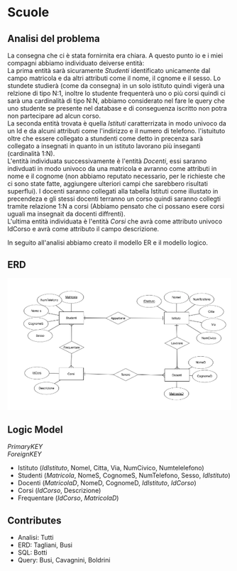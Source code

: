# Scuole

## Analisi del problema
La consegna che ci è stata fornirnita era chiara.
A questo punto io e i miei compagni abbiamo individuato deiverse entità: </br>
La prima entità sarà sicuramente _Studenti_ identificato unicamente dal campo matricola e da altri
attributi come il nome, il cgnome e il sesso. Lo stundete studierà (come da consegna) in un solo istituto
quindi vigerà una relzione di tipo N:1, inoltre lo studente frequenterà uno o più corsi quindi ci sarà una
cardinalità di tipo N:N, abbiamo considerato nel fare le query che uno studente se presente nel database e di conseguenza iscritto non potra non partecipare ad alcun corso. </br>
La seconda entità trovata è quella _Istituti_ caratterrizata in modo univoco da un Id e da alcuni attributi
come l'indirizzo e il numero di telefono. l'istuituto oltre che essere collegato a stundenti come detto in precenza sarà collegato a insegnati in quanto in un istituto lavorano più inseganti (cardinalità 1:N). </br>
L'entità individuata successivamente è l'entità _Docenti_, essi saranno indivduati in modo univoco da una matricola e avranno come attributi in nome e il cognome (non abbiamo reputato necessario, per le richieste che ci sono state fatte, aggiungere ulteriori campi che sarebbero risultati superflui). I docenti saranno collegati alla tabella Istituti come illustato in precendeza e gli stessi docenti terranno un corso quindi saranno collegti tramite relazione 1:N a corsi (Abbiamo pensato che ci possano esere corsi uguali ma insegnait da docenti diffrenti).  </br>
L'ultima entità individuata è l'entità _Corsi_ che avrà come attributo univoco IdCorso e avrà come attributo il campo descrizione. </br>

In seguito all'analisi abbiamo creato il modello ER e il modello logico. 


## ERD

![E/R](https://github.com/taglioIsCoding/MySqlScripts/blob/master/School/ER.png)


## Logic Model

_PrimaryKEY_</br>
*ForeignKEY*</br>

* Istituto (_IdIstituto_, NomeI, Citta, Via, NumCivico, Numtelelefono)
* Studenti (_Matricola_, NomeS, CognomeS, NumTelefono, Sesso, *IdIstituto*)
* Docenti (_MatricolaD_, NomeD, CognomeD,  *IdIstituto*, *IdCorso*)
* Corsi (_IdCorso_, Descrizione)
* Frequentare (*_IdCorso_*, *_MatricolaD_*)


## Contributes
* Analisi: Tutti </br>
* ERD: Tagliani, Busi </br>
* SQL:  Botti</br>
* Query: Busi, Cavagnini, Boldrini
